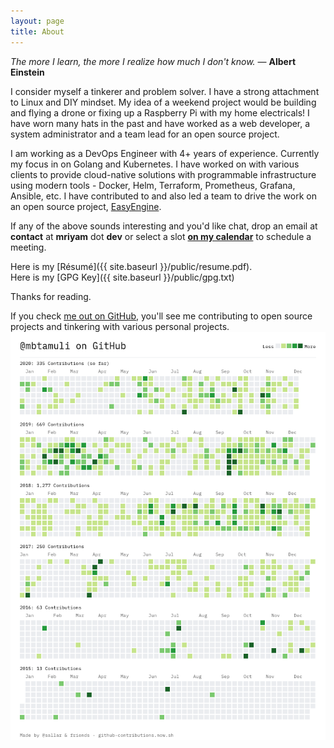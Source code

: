 ```yaml
---
layout: page
title: About
---
```


<p class="message">
  <em>The more I learn, the more I realize how much I don't know.</em> ― <strong>Albert Einstein</strong>
</p>

I consider myself a tinkerer and problem solver. I have a strong attachment to Linux and DIY mindset. My idea of a weekend project would be building and flying a drone or fixing up a Raspberry Pi with my home electricals! I have worn many hats in the past and have worked as a web developer, a system administrator and a team lead for an open source project. 

I am working as a DevOps Engineer with 4+ years of experience. Currently my focus in on Golang and Kubernetes. I have worked on with various clients to provide cloud-native solutions with programmable infrastructure using modern tools - Docker, Helm, Terraform, Prometheus, Grafana, Ansible, etc. I have contributed to and also led a team to drive the work on an open source project, [EasyEngine](https://easyengine.io/).

If any of the above sounds interesting and you'd like chat, drop an email at **contact** at **mriyam** dot **dev** or select a slot [**on my calendar**](https://calendar.x.ai/mriyam/virtual) to schedule a meeting.

Here is my [Résumé]({{ site.baseurl }}/public/resume.pdf).  
Here is my [GPG Key]({{ site.baseurl }}/public/gpg.txt)

Thanks for reading.

If you check [me out on GitHub](https://github.com/mbtamuli), you'll see me contributing to open source projects and tinkering with various personal projects.
[![GitHub Contributions](/public/images/contributions.png)](https://github.com/mbtamuli)
